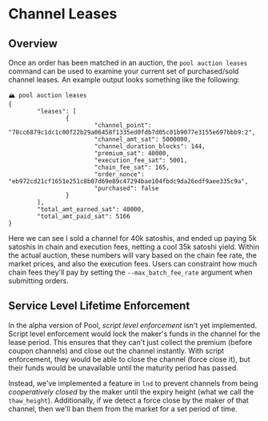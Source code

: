 # Channel Leases

## Overview

Once an order has been matched in an auction, the `pool auction leases` command can be used to examine your current set of purchased/sold channel leases. An example output looks something like the following:

```text
🏔 pool auction leases
{
        "leases": [
                {
                        "channel_point": "78cc6879c1dc1c00f22b29a06458f1335ed0fdb7d05c01b9077e3155e697bbb9:2",
                        "channel_amt_sat": 5000000,
                        "channel_duration_blocks": 144,
                        "premium_sat": 40000,
                        "execution_fee_sat": 5001,
                        "chain_fee_sat": 165,
                        "order_nonce": "eb972cd21cf1651e251c8b07d69e89c47294bae104fbdc9da26edf9aee335c9a",
                        "purchased": false
                }
        ],
        "total_amt_earned_sat": 40000,
        "total_amt_paid_sat": 5166
}
```

Here we can see I sold a channel for 40k satoshis, and ended up paying 5k satoshis in chain and execution fees, netting a cool 35k satoshi yield. Within the actual auction, these numbers will vary based on the chain fee rate, the market prices, and also the execution fees. Users can constraint how much chain fees they'll pay by setting the `--max_batch_fee_rate` argument when submitting orders.

## Service Level Lifetime Enforcement

In the alpha version of Pool, _script level enforcement_ isn't yet implemented. Script level enforcement would lock the maker's funds in the channel for the lease period. This ensures that they can't just collect the premium \(before coupon channels\) and close out the channel instantly. With script enforcement, they would be able to close the channel \(force close it\), but their funds would be unavailable until the maturity period has passed.

Instead, we've implemented a feature in `lnd` to prevent channels from being _cooperatively closed_ by the maker until the expiry height \(what we call the `thaw_height`\). Additionally, if we detect a force close by the maker of that channel, then we'll ban them from the market for a set period of time.

